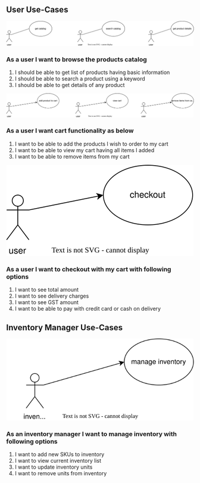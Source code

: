 ## User Use-Cases
![Catalog Usecase](use-case/browse-catalog.svg)

### As a user I want to browse the products catalog

1. I should be able to get list of products having basic information
2. I should be able to search a product using a keyword
3. I should be able to get details of any product

![Checkout Usecase](use-case/manage-cart.svg)

### As a user I want cart functionality as below

1. I want to be able to add the products I wish to order to my cart
2. I want to be able to view my cart having all items I added
3. I want to be able to remove items from my cart

![Checkout Usecase](use-case/checkout.svg)

### As a user I want to checkout with my cart with following options
1. I want to see total amount
2. I want to see delivery charges
3. I want to see GST amount
4. I want to be able to pay with credit card or cash on delivery

## Inventory Manager Use-Cases
![Inventory Usecase](use-case/manage-inventory.svg)

### As an inventory manager I want to manage inventory with following options

1. I want to add new SKUs to inventory
2. I want to view current inventory list
3. I want to update inventory units
4. I want to remove units from inventory